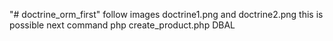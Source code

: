 "# doctrine_orm_first" 
follow images doctrine1.png and doctrine2.png
this is possible next command php create_product.php DBAL
